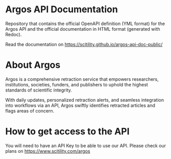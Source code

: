 # Argos API Documentation

Repository that contains the official OpenAPI definition (YML format) for the Argos API
and the official documentation in HTML format (generated with Redoc).

Read the documentation on https://scitility.github.io/argos-api-doc-public/

# About Argos
Argos is a comprehensive retraction service that empowers researchers, institutions, 
societies, funders, and publishers to uphold the highest standards of scientific integrity. 

With daily updates, personalized retraction alerts, and seamless integration into workflows via an API, 
Argos swiftly identifies retracted articles and flags areas of concern. 

# How to get access to the API
You will need to have an API Key to be able to use our API. Please check our plans on https://www.scitility.com/argos